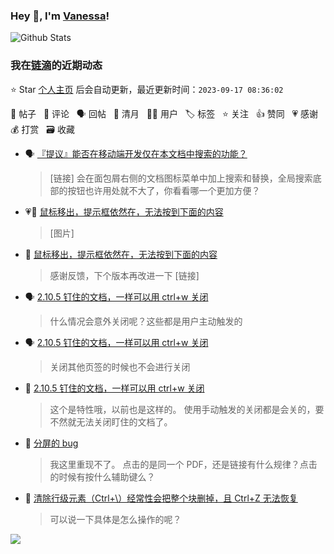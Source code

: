 ### Hey 👋, I'm [Vanessa](http://vanessa.b3log.org/)!

![Github Stats](https://github-readme-stats.vercel.app/api?username=Vanessa219&show_icons=true)

<!--events start -->

### 我在[链滴](https://ld246.com)的近期动态

⭐️ Star [个人主页](https://github.com/Vanessa219/Vanessa219) 后会自动更新，最近更新时间：`2023-09-17 08:36:02`

📝 帖子 &nbsp; 💬 评论 &nbsp; 🗣 回帖 &nbsp; 🌙 清月 &nbsp; 👨‍💻 用户 &nbsp; 🏷️ 标签 &nbsp; ⭐️ 关注 &nbsp; 👍 赞同 &nbsp; 💗 感谢 &nbsp; 💰 打赏 &nbsp; 🗃 收藏

* 🗣 [『提议』能否在移动端开发仅在本文档中搜索的功能？](https://ld246.com/article/1694483229807/comment/1694488702727#comments)

  > [链接] 会在面包屑右侧的文档图标菜单中加上搜索和替换，全局搜索底部的按钮也许用处就不大了，你看看哪一个更加方便？
* 💗📝 [鼠标移出，提示框依然在，无法按到下面的内容](https://ld246.com/article/1694819204775)

  > [图片]
* 💬 [鼠标移出，提示框依然在，无法按到下面的内容](https://ld246.com/article/1694819204775/comment/1694844977642#comments)

  > 感谢反馈，下个版本再改进一下 [链接]
* 🗣 [2.10.5 钉住的文档，一样可以用 ctrl+w 关闭](https://ld246.com/article/1694775552986/comment/1694835088049#comments)

  > 什么情况会意外关闭呢？这些都是用户主动触发的
* 🗣 [2.10.5 钉住的文档，一样可以用 ctrl+w 关闭](https://ld246.com/article/1694775552986/comment/1694837762473#comments)

  > 关闭其他页签的时候也不会进行关闭
* 💬 [2.10.5 钉住的文档，一样可以用 ctrl+w 关闭](https://ld246.com/article/1694775552986/comment/1694781539641#comments)

  > 这个是特性哦，以前也是这样的。 使用手动触发的关闭都是会关的，要不然就无法关闭盯住的文档了。
* 💬 [分屏的 bug](https://ld246.com/article/1694673726377/comment/1694769610714#comments)

  > 我这里重现不了。 点击的是同一个 PDF，还是链接有什么规律？点击的时候有按什么辅助键么？
* 💬 [清除行级元素（Ctrl+\）经常性会把整个块删掉，且 Ctrl+Z 无法恢复](https://ld246.com/article/1692930436618/comment/1694769357381#comments)

  > 可以说一下具体是怎么操作的呢？


<!--events end -->

<a title="Hits" target="_blank" href="https://github.com/Vanessa219/Vanessa219"><img src="https://hits.b3log.org/Vanessa219/Vanessa219.svg"></a>
